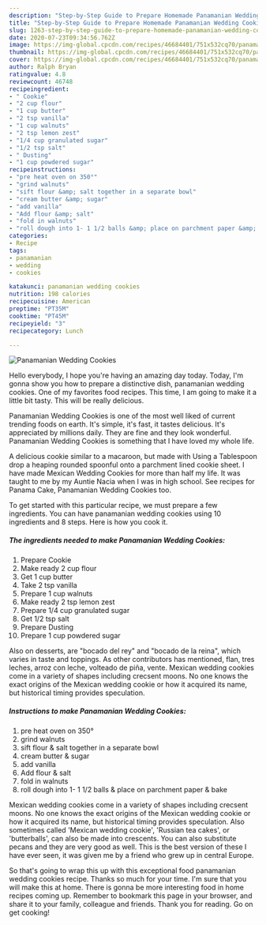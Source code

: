 ```yaml
---
description: "Step-by-Step Guide to Prepare Homemade Panamanian Wedding Cookies"
title: "Step-by-Step Guide to Prepare Homemade Panamanian Wedding Cookies"
slug: 1263-step-by-step-guide-to-prepare-homemade-panamanian-wedding-cookies
date: 2020-07-23T09:34:56.762Z
image: https://img-global.cpcdn.com/recipes/46684401/751x532cq70/panamanian-wedding-cookies-recipe-main-photo.jpg
thumbnail: https://img-global.cpcdn.com/recipes/46684401/751x532cq70/panamanian-wedding-cookies-recipe-main-photo.jpg
cover: https://img-global.cpcdn.com/recipes/46684401/751x532cq70/panamanian-wedding-cookies-recipe-main-photo.jpg
author: Ralph Bryan
ratingvalue: 4.8
reviewcount: 46748
recipeingredient:
- " Cookie"
- "2 cup flour"
- "1 cup butter"
- "2 tsp vanilla"
- "1 cup walnuts"
- "2 tsp lemon zest"
- "1/4 cup granulated sugar"
- "1/2 tsp salt"
- " Dusting"
- "1 cup powdered sugar"
recipeinstructions:
- "pre heat oven on 350°"
- "grind walnuts"
- "sift flour &amp; salt together in a separate bowl"
- "cream butter &amp; sugar"
- "add vanilla"
- "Add flour &amp; salt"
- "fold in walnuts"
- "roll dough into 1- 1 1/2 balls &amp; place on parchment paper &amp; bake"
categories:
- Recipe
tags:
- panamanian
- wedding
- cookies

katakunci: panamanian wedding cookies 
nutrition: 198 calories
recipecuisine: American
preptime: "PT35M"
cooktime: "PT45M"
recipeyield: "3"
recipecategory: Lunch

---
```



![Panamanian Wedding Cookies](https://img-global.cpcdn.com/recipes/46684401/751x532cq70/panamanian-wedding-cookies-recipe-main-photo.jpg)

Hello everybody, I hope you're having an amazing day today. Today, I'm gonna show you how to prepare a distinctive dish, panamanian wedding cookies. One of my favorites food recipes. This time, I am going to make it a little bit tasty. This will be really delicious.

Panamanian Wedding Cookies is one of the most well liked of current trending foods on earth. It's simple, it's fast, it tastes delicious. It's appreciated by millions daily. They are fine and they look wonderful. Panamanian Wedding Cookies is something that I have loved my whole life.

A delicious cookie similar to a macaroon, but made with Using a Tablespoon drop a heaping rounded spoonful onto a parchment lined cookie sheet. I have made Mexican Wedding Cookies for more than half my life. It was taught to me by my Auntie Nacia when I was in high school. See recipes for Panama Cake, Panamanian Wedding Cookies too.


To get started with this particular recipe, we must prepare a few ingredients. You can have panamanian wedding cookies using 10 ingredients and 8 steps. Here is how you cook it.

<!--inarticleads1-->

##### The ingredients needed to make Panamanian Wedding Cookies:

1. Prepare  Cookie
1. Make ready 2 cup flour
1. Get 1 cup butter
1. Take 2 tsp vanilla
1. Prepare 1 cup walnuts
1. Make ready 2 tsp lemon zest
1. Prepare 1/4 cup granulated sugar
1. Get 1/2 tsp salt
1. Prepare  Dusting
1. Prepare 1 cup powdered sugar


Also on desserts, are &#34;bocado del rey&#34; and &#34;bocado de la reina&#34;, which varies in taste and toppings. As other contributors has mentioned, flan, tres leches, arroz con leche, volteado de piña, vente. Mexican wedding cookies come in a variety of shapes including crecsent moons. No one knows the exact origins of the Mexican wedding cookie or how it acquired its name, but historical timing provides speculation. 

<!--inarticleads2-->

##### Instructions to make Panamanian Wedding Cookies:

1. pre heat oven on 350°
1. grind walnuts
1. sift flour &amp; salt together in a separate bowl
1. cream butter &amp; sugar
1. add vanilla
1. Add flour &amp; salt
1. fold in walnuts
1. roll dough into 1- 1 1/2 balls &amp; place on parchment paper &amp; bake


Mexican wedding cookies come in a variety of shapes including crecsent moons. No one knows the exact origins of the Mexican wedding cookie or how it acquired its name, but historical timing provides speculation. Also sometimes called &#39;Mexican wedding cookie&#39;, &#39;Russian tea cakes&#39;, or &#39;butterballs&#39;, can also be made into crescents. You can also substitute pecans and they are very good as well. This is the best version of these I have ever seen, it was given me by a friend who grew up in central Europe. 

So that's going to wrap this up with this exceptional food panamanian wedding cookies recipe. Thanks so much for your time. I'm sure that you will make this at home. There is gonna be more interesting food in home recipes coming up. Remember to bookmark this page in your browser, and share it to your family, colleague and friends. Thank you for reading. Go on get cooking!
